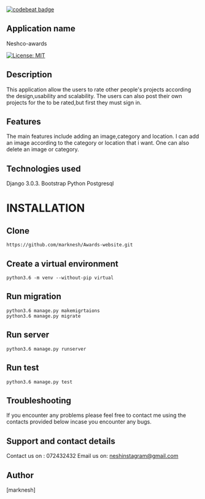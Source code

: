 [![codebeat badge](https://codebeat.co/badges/30baa9f3-0948-46d2-b044-c69a0d61f643)](https://codebeat.co/projects/github-com-marknesh-gallery-master)
## Application name
Neshco-awards

[![License: MIT](https://img.shields.io/badge/License-MIT-yellow.svg)](https://opensource.org/licenses/MIT)

## Description
This application allow the users to rate other people's projects according the design,usability and scalability.
The users can also post their own projects for the to be rated,but first they must sign in.



## Features
The main features include adding an image,category and location.
I can add an image according to the category or location that i want.
One can also delete an image or category.



## Technologies used

Django 3.0.3.
Bootstrap
Python
Postgresql

# INSTALLATION

## Clone
```
https://github.com/marknesh/Awards-website.git

```

## Create a virtual environment
```
python3.6 -m venv --without-pip virtual

```
## Run migration
```
python3.6 manage.py makemigrtaions
python3.6 manage.py migrate

```
## Run server
```
python3.6 manage.py runserver

```
## Run test
```
python3.6 manage.py test
```

## Troubleshooting
If you encounter any problems please feel free to contact me using the contacts provided  below incase you encounter any bugs.

## Support and contact details
Contact us on : 072432432
Email us on: neshinstagram@gmail.com

## Author
[marknesh]




